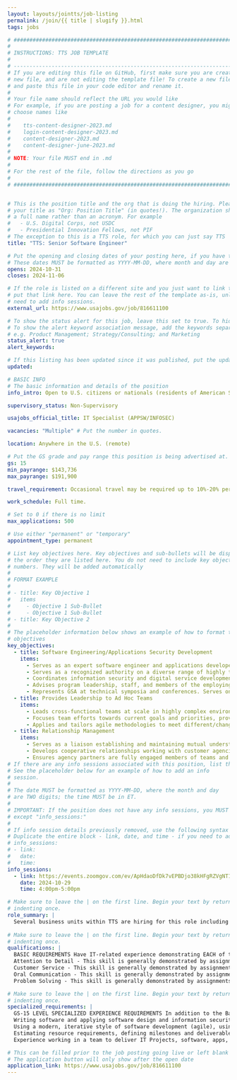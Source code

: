 ```yaml
---
layout: layouts/jointts/job-listing
permalink: /join/{{ title | slugify }}.html
tags: jobs

# ###############################################################################
#                                                                              #
# INSTRUCTIONS: TTS JOB TEMPLATE                                               #
#                                                                              #
# -----------------------------------------------------------------------------#
# If you are editing this file on GitHub, first make sure you are creating a   #
# new file, and are not editing the template file! To create a new file, copy  #
# and paste this file in your code editor and rename it.                       #
#                                                                              #
# Your file name should reflect the URL you would like                         #
# For example, if you are posting a job for a content designer, you might      #
# choose names like                                                            #
#                                                                              #
#    tts-content-designer-2023.md                                              #
#    login-content-designer-2023.md                                            #
#    content-designer-2023.md                                                  #
#    content-designer-june-2023.md                                             #
#                                                                              #
# NOTE: Your file MUST end in .md                                              #
#                                                                              #
# For the rest of the file, follow the directions as you go                    #
#                                                                              #
# ###############################################################################


# This is the position title and the org that is doing the hiring. Please format
# your title as "Org: Position Title" (in quotes!). The organization should be
# a full name rather than an acronym. For example
#   - U.S. Digital Corps, not USDC
#   - Presidential Innovation Fellows, not PIF
# The exception to this is a TTS role, for which you can just say TTS
title: "TTS: Senior Software Engineer"

# Put the opening and closing dates of your posting here, if you have them
# These dates MUST be formatted as YYYY-MM-DD, where month and day are 2-digits
opens: 2024-10-31
closes: 2024-11-06

# If the role is listed on a different site and you just want to link to it,
# put that link here. You can leave the rest of the template as-is, unless you 
# need to add info sessions.
external_url: https://www.usajobs.gov/job/816611100

# To show the status alert for this job, leave this set to true. To hide it, change to false
# To show the alert keyword association message, add the keywords separated by a semi-colon
# e.g. Product Management; Strategy/Consulting; and Marketing
status_alert: true
alert_keywords:

# If this listing has been updated since it was published, put the updated date below in YYYY-MM-DD format.
updated:

# BASIC INFO
# The basic information and details of the position
info_intro: Open to U.S. citizens or nationals (residents of American Samoa and Swains Island). Subject to background check.

supervisory_status: Non-Supervisory

usajobs_official_title: IT Specialist (APPSW/INFOSEC)

vacancies: "Multiple" # Put the number in quotes.

location: Anywhere in the U.S. (remote)

# Put the GS grade and pay range this position is being advertised at. For SES positions, set the value of gs to SES.
gs: 15
min_payrange: $143,736
max_payrange: $191,900

travel_requirement: Occasional travel may be required up to 10%-20% per year.

work_schedule: Full time.

# Set to 0 if there is no limit
max_applications: 500

# Use either "permanent" or "temporary"
appointment_type: permanent

# List key objectives here. Key objectives and sub-bullets will be displayed in
# the order they are listed here. You do not need to include key objective
# numbers. They will be added automatically
#
# FORMAT EXAMPLE
# 
# - title: Key Objective 1
#   items 
#     - Objective 1 Sub-Bullet
#     - Objective 1 Sub-Bullet
# - title: Key Objective 2
#
# The placeholder information below shows an example of how to format the key
# objectives
key_objectives:
  - title: Software Engineering/Applications Security Development
    items:
      - Serves as an expert software engineer and applications developer and consultant, managing and directing multiple highly complex and innovative IT and information security projects and initiatives.
      - Serves as a recognized authority on a diverse range of highly technical and complex software engineering, development, security, and usability issues as well as more widespread issues affecting customer agencies’ missions.
      - Coordinates information security and digital service development activities within the program organization relating to application development and integration as well as a wide range of major initiatives associated with other TTS organizations and partner agencies.
      - Advises program leadership, staff, and members of the employing organization on all matters pertaining to delivery, information security, privacy, strategy, information architecture, and program direction. Assesses and balances programmatic needs for user experience, partner growth, information security, and compliance.
      - Represents GSA at technical symposia and conferences. Serves on agency, interagency, and technical society committees of national importance as a recognized authority in software engineering. Develops cyberspace and information security workforce plans, strategies, and guidance to support cyberspace workforce manpower, personnel, training, and education requirements. Develops cyberspace and information security plans, strategy, and policy to support and align with organizational cyberspace missions and initiatives.
  - title: Provides Leadership to Ad Hoc Teams
    items:
      - Leads cross-functional teams at scale in highly complex environments to develop innovative software and/or related secure and high impact digital services.
      - Focuses team efforts towards current goals and priorities, providing leadership in the design, development, and deployment of IT software, applications, programs, and/or services solutions leveraging current and emergent technologies and best practices. Mentors ad hoc team members, as necessary, evaluates and improves team practices, and establishes and/or ensures compliance with standards.
      - Applies and tailors agile methodologies to meet different/changing delivery needs. Applies a wide range of qualitative and/or quantitative methods to assess and improve project effectiveness and/or associated complex management processes, projects, and systems.
  - title: Relationship Management
    items:
      - Serves as a liaison establishing and maintaining mutual understanding and cooperation with executive, management, and staff stakeholders within GSA and customer agencies.
      - Develops cooperative relationships working with customer agencies and navigates and works through conflicting priorities from stakeholders.
      - Ensures agency partners are fully engaged members of teams and helps them manage expectations with their stakeholders. Provides customer agencies technical advice, promoting best practices and working to overcome resistance to improvements and other changes.
# If there are any info sessions associated with this position, list them here
# See the placeholder below for an example of how to add an info
# session. 
# 
# The date MUST be formatted as YYYY-MM-DD, where the month and day
# are TWO digits; the time MUST be in ET.
#
# IMPORTANT: If the position does not have any info sessions, you MUST delete everything
# except "info_sessions:"
# 
# If info session details previously removed, use the following syntax to add one.  
# Duplicate the entire block - link, date, and time - if you need to add more than one session
# info_sessions:
# - link: 
#   date: 
#   time: 
info_sessions:
  - link: https://events.zoomgov.com/ev/ApHdaoDfDk7vEPBDjo38kHFgRZVgNT1hP8JoTVG4fbRxDsQhSYOB~Ap1qv-G1U12zzM0ajvI_o0KqMp7n-4B7RQ2VljM-evCEXv81BVq5MJ4MnsipLu8ZysLQuaHyo_x7p8ZTjCo3taLVng
    date: 2024-10-29
    time: 4:00pm-5:00pm

# Make sure to leave the | on the first line. Begin your text by returning to the next line and
# indenting once.
role_summary: |
  Several business units within TTS are hiring for this role including 10X, Data.gov, Login.gov, and Public Benefits Studio. Software Engineers are crucial to TTS significantly improving our products, platforms, and services. This is an opportunity to make a huge difference in the lives of the public and other federal agencies. This page contains a high-level summary of the roles we are trying to fill.
  
# Make sure to leave the | on the first line. Begin your text by returning to the next line and
# indenting once.
qualifications: |
  BASIC REQUIREMENTS Have IT-related experience demonstrating EACH of the four competencies listed below
  Attention to Detail - This skill is generally demonstrated by assignments where the applicant keeps abreast of latest technology, information, research, etc., to maintain knowledge in field of expertise (for example, reads trade journals, participates in professional/technical associations, maintains credentials).
  Customer Service - This skill is generally demonstrated by assignments where the applicant promotes or develops and maintains good working relationships with key individuals or groups.
  Oral Communication - This skill is generally demonstrated by assignments where the applicant serves on panels, committees, or task forces as a representative for the organization on technical or professional issues.
  Problem Solving - This skill is generally demonstrated by assignments where the applicant monitors current trends or events (for example, technological, economic, political, social, educational, or employment trends or events) and applies the information as appropriate.

# Make sure to leave the | on the first line. Begin your text by returning to the next line and
# indenting once.
specialized_requirements: |
  GS-15 LEVEL SPECIALIZED EXPERIENCE REQUIREMENTS In addition to the Basic Requirements listed above, you must have one year of specialized experience equivalent to the GS-14 level in the Federal service.  Specialized experience is defined as and must include
  Writing software and applying software design and information security principles, concepts, methods, standards, and practices.
  Using a modern, iterative style of software development (agile), using open source software components, using cloud based services such as AWS (Amazon Web Services), Azure (Microsoft Azure), GCP (Google Cloud Platform), SaaS (Software as a Service), PaaS (Platform as a Service), IaaS (Infrastructure as a Service), or continuous integration/delivery such as CI/CD (Continuous Integration Continuous Deployment), DevOps (Development Operations), DevSecOps (Development Security Operations).
  Estimating resource requirements, defining milestones and deliverables, monitoring activities, and evaluating and reporting on accomplishments.
  Experience working in a team to deliver IT Projects, software, apps, digital tools, services, or products.

# This can be filled prior to the job posting going live or left blank #
# The application button will only show after the open date            #
application_link: https://www.usajobs.gov/job/816611100
---
```

